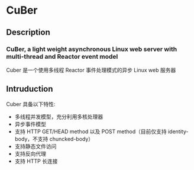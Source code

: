 # CuBer

## Description

### CuBer, a light weight asynchronous Linux web server with multi-thread and Reactor event model

Cuber 是一个使用多线程 Reactor 事件处理模式的异步 Linux web 服务器

## Intruduction

Cuber 具备以下特性:

- 多线程并发模型，充分利用多核处理器
- 异步事件模型
- 支持 HTTP GET/HEAD method 以及 POST method（目前仅支持 identity-body，不支持 chuncked-body）
- 支持静态文件访问
- 支持反向代理
- 支持 HTTP 长连接
